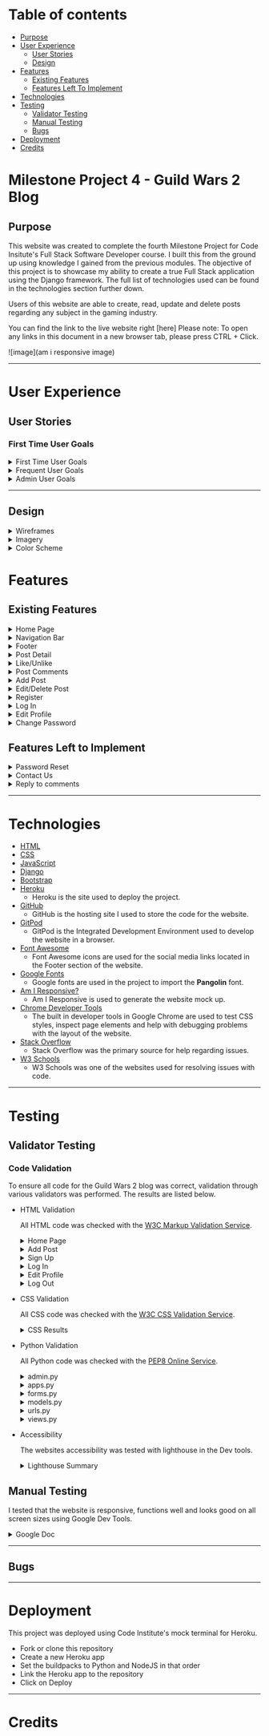 # Table of contents
* [Purpose](#purpose)
* [User Experience](#user-experience)
  * [User Stories](#user-stories) 
  * [Design](#design)
* [Features](#features)
  * [Existing Features](#existing-features)
  * [Features Left To Implement](#features-left-to-implement)
* [Technologies](#technologies)
* [Testing](#testing)
  * [Validator Testing](#validator-testing)
  * [Manual Testing](#manual-testing)
  * [Bugs](#bugs)
* [Deployment](#deployment)
* [Credits](#credits)

# Milestone Project 4 - Guild Wars 2 Blog
## Purpose

This website was created to complete the fourth Milestone Project for Code Insitute's Full Stack Software Developer course. I built this from the ground up using knowledge I gained from the previous modules. The objective of this project is to showcase my ability to create a true Full Stack application using the Django framework. The full list of technologies used can be found in the technologies section further down.

Users of this website are able to create, read, update and delete posts regarding any subject in the gaming industry.

You can find the link to the live website right [here]
Please note: To open any links in this document in a new browser tab, please press CTRL + Click.

![image](am i responsive image)

***

# User Experience
## User Stories
### First Time User Goals
<details><summary>First Time User Goals</summary>

* As a First Time User, I clearly understand the main objective of the website.
* As a First Time User, I can easily navigate through the website.
* As a First Time User, I can register an account to gain full access to the website.
* As a First Time User, I can view more from the game.
* As a First Time User, I can choose a post I would like to inspect further.
</details>
<details><summary>Frequent User Goals</summary>

* As a Frequent User, I can log in to gain access to my account.
* As a Frequent User, I can comment on a blog post with my thoughts on the subject.
* As a Frequent User, I can like a post to show that I enjoyed it.
* As a Frequent User, I can change aspects of my personal account details.
* As a Frequent User, I can change my password incase their is a security risk.
</details>

<details><summary>Admin User Goals</summary>

* As an Admin, I can create, read, update and delete posts so that I can manage my blog content.
* As an Admin, I can create draft posts so that I can finish writing the content later.
* As an Admin, I can approve or disapprove comments so that I can filter out objectionable comments.
</details>

***
## Design

<details>
<summary>Wireframes</summary>

* Home Page Desktop + Mobile:

![landing-page-wireframe](media/home-page-wireframe.jpg)

* Create a Post:

![post-content-wireframe](media/create-post-wireframe.jpg)

* Edit Profile:

![add-post-wireframe](media/edit-profile-wireframe.jpg)

* Log In:

![log-in-wireframe](media/login-wireframe.jpg)

</details>

<details><summary>Imagery</summary>
The images you are greeted to when entering the website are of varying style. Most of the photos you will see are uploaded by the user, but the header image will always be as shown below. This is also used as the placeholder image when a user chooses to not upload a photo to their post.

![Imagery](header image)
</details>

<details><summary>Color Scheme</summary>
Three colors are used in this website, these being #000000, #FFFFFF and #FF0030. The background, text and foreground colors have a sufficient contrast ratio to aid with accessibility.

</details>

# Features
## Existing Features
<details><summary>Home Page</summary>
 
The first thing users are greeted to is the Home Page. This is where you will find everything to navigate the website.

The purpose of this is to fulfill the following user stories:
```
As a First Time User, I clearly understand the main objective of the website.
```
![image](media/home-page-snip.jpg)
 
</details>

<details><summary>Navigation Bar</summary>
 
Featured at the top of all pages is the nav bar, holding the Guild Wars 2 thumbnail logo and all links to the home page, register and login page.

The purpose of this is to fulfill the following user stories:
```
As a First Time User, I can easily navigate through the website.
```
![image](media/nav-bar-snip.jpg)

Using Bootstrap I have used .navbar-toggler class to make the nav bar more user friendly on smaller screens.

![image](media/mobile-nav-snip.jpg)

</details> 

<details><summary>Footer</summary>
 
Featured at the bottom of all pages is the footer, holding links to places where Guild Wars 2 is featured, Facebook, The games website and their youtube account.

The purpose of this is to fulfill the following user stories:
```
As a First Time User, I can view more from the game.
```
![image](media/footer-snip.jpg)
 
</details>

<details><summary>Post Detail</summary>
 
When one of the posts on the home page is clicked, the user is taken to post detail view. Here the user can see the author, date/time posted and the content itself (one thing I have noticed is that Daylight savings isn't taken into account).

The purpose of this is to fulfill the following user stories:
```
As a First Time User, I can choose a post I would like to inspect further.
```
![image](media/post-detail-snip.jpg)
 
</details>

<details><summary>Like/Unlike</summary>
 
Just below the post itself, two icons are visible. One of these being a clickable Like button that can only be interacted with when the user has logged in. The second icon shows the amount of comments the post has recieved.

The purpose of this is to fulfill the following user story:
```
As a Frequent User, I can like a post to show that I enjoyed it.
```

</details>

<details><summary>Post Comments</summary>
 
At the bottom of the post is the comments section, where the user is able to write and post a comment on the blog post.

The purpose of this is to fulfill the following user story:
```
As a Frequent User, I can comment on a blog post with my thoughts on the subject.
```
![image](media/comment-snip.jpg)

When the user has posted a comment, an alert replaces the text field letting them know that their comment is awaiting inspection and approval.

The purpose of this is to fulfill the following user story:
```
As an Admin, I can approve or disapprove comments so that I can filter out objectionable comments.
```
 
</details>

<details><summary>Add Post</summary>
 
This page of the website allows the user to create their own blog post. I implemented a rich text editor which allows the user to add a bit more style to their post. For security reasons I have to give the user staff privileges to be able to post, which is common practice in other professional websites. This is to ensure that not just anyone off the internet can find my website and post questionable things.

The purpose of this is to fulfill the following user stories:
```
As a Frequent User, I can create my own blog post and post it on the website.
```
![image](media/create-new-post-snip.jpg)

</details>

<details><summary>Edit/Delete Post</summary>
 
If the user is the author of the post, two buttons appear on the post detail section giving them the ability to edit or delete the post. This is to aid the user in correcting issues with the post, or just to delete it and start again fresh.

The purpose of this is to fulfill the following user stories:
```
As a Frequent User, I can edit or delete my own posts.
```

![image](media/edit-delete-snip.jpg)

When the user clicks the delete button they are taken to a new page with a warning, making sure they are aware that they are about to permanently delete the post. This is so if they change their mind and want to keep it, they can.

![image](media/delete-post-snip.jpg)

</details>

<details><summary>Register</summary>
 
If the visitor likes the website, they are able to register an account. This enables the user to be able to like and comment on posts.

The purpose of this is to fulfill the following user stories:
```
As a First Time User, I can register an account to gain full access to the website.
```
![image](media/register-snip.jpg)

</details>

<details><summary>Log In</summary>
 
When the user returns to the website to see if any more blog posts have been created, they are able to log back in.

The purpose of this is to fulfill the following user stories:
```
As a Frequent User, I can log in to gain access to my account.
```
![image](media/log-in-snip.jpg)

</details>

<details><summary>Edit Profile</summary>
 
This page of the website enables the user to edit specific things regarding their account. These being:
* Username
* Email
* First Name
* Last Name

The purpose of this is to fulfill the following user stories:
```
As a Frequent User, I can change aspects of my personal account details.
```
![image](media/edit-profile-snip.jpg)

</details>

<details><summary>Change Password</summary>
 
Within the Edit Profile page the user also has the option to click a link to take them to a page allowing them to change their password. 

The purpose of this is to fulfill the following user stories:
```
As a Frequent User, I can change my password incase their is a security risk.
```
![image](media/password-change-snip.jpg)

When the user has confirmed their new password, they are taken to a page informing them that the change was successful.

</details>

## Features Left to Implement

<details><summary>Password Reset</summary>
I would like to implement a password reset feature. This would send an email to the users associated email address with a temporary password. They would then use the temp password to gain access to their account and change their password manually.
</details>

<details><summary>Contact Us</summary>
I would like to eventually implement a Contact Us page to the website. Users would be able to send enquiries to me via a form.
</details>

<details><summary>Reply to comments</summary>
I would like to add a feature that allows the user to reply to comments on a post. This could be a reply in a thread format or something else entirely. This would add a personal touch to the comments section, enabling users to interact with one another.
</details>

***

# Technologies

* [HTML](https://en.wikipedia.org/wiki/HTML)
* [CSS](https://en.wikipedia.org/wiki/CSS)
* [JavaScript](https://en.wikipedia.org/wiki/JavaScript)
* [Django](https://en.wikipedia.org/wiki/Django_(web_framework))
* [Bootstrap](https://en.wikipedia.org/wiki/Bootstrap_(front-end_framework))
* [Heroku](https://dashboard.heroku.com/)
    * Heroku is the site used to deploy the project.
* [GitHub](https://github.com/)
    * GitHub is the hosting site I used to store the code for the website.
* [GitPod](https://gitpod.io/)
    * GitPod is the Integrated Development Environment used to develop the website in a browser.
* [Font Awesome](https://fontawesome.com/)
    * Font Awesome icons are used for the social media links located in the Footer section of the website.
* [Google Fonts](https://fonts.google.com/)
    * Google fonts are used in the project to import the **Pangolin** font.
* [Am I Responsive?](http://ami.responsivedesign.is/)
    * Am I Responsive is used to generate the website mock up.
* [Chrome Developer Tools](https://developer.chrome.com/docs/devtools/)
    * The built in developer tools in Google Chrome are used to test CSS styles, inspect page elements and help with debugging problems with the layout of the website.
* [Stack Overflow](https://stackoverflow.com/)
    * Stack Overflow was the primary source for help regarding issues.
* [W3 Schools](https://www.w3schools.com/)
    * W3 Schools was one of the websites used for resolving issues with code.

***

# Testing

## Validator Testing

### Code Validation

To ensure all code for the Guild Wars 2 blog was correct, validation through various validators was performed. The results are listed below.

* HTML Validation

  All HTML code was checked with the [W3C Markup Validation Service](https://validator.w3.org/).

   <details>
   <summary>Home Page</summary>

   ![image](media/base-html-validator-pass.jpg)

   </details>
   <details>
   <summary>Add Post</summary>

    One error returned. As seen in the code below, I have had to use {{ form.as_p }} to get the rich text editor to function correctly. As of right now I am unsure of a solution.

   ![image](media/Add-post-validator-error.jpg)

   </details>
   <details>
   <summary>Sign Up</summary>

   ![image](media/register-validator-pass.jpg)

   </details>
   <details>
   <summary>Log In</summary>

   ![image](media/log-in-validator-pass.jpg)

   </details>
   <details>
   <summary>Edit Profile</summary>

   ![image](media/edit-profile-validator-pass.jpg)

   </details>
   <details>
   <summary>Log Out</summary>

   ![image](media/log-out-validator-pass.jpg)

   </details>
   
* CSS Validation

  All CSS code was checked with the [W3C CSS Validation Service](https://jigsaw.w3.org/css-validator/).

   <details>
   <summary>CSS Results</summary>

   ![image](media/css-validator-pass.jpg)

   </details>
   
* Python Validation

  All Python code was checked with the [PEP8 Online Service](http://pep8online.com/).

  <details>
  <summary>admin.py</summary>

  ![image]

  </details>
  <details>
  <summary>apps.py</summary>

  ![image]

  </details>
  <details>
  <summary>forms.py</summary>

  ![image]

  </details>
  <details>
  <summary>models.py</summary>

  ![image]

  </details>
  <details>
  <summary>urls.py</summary>

  ![image]

  </details>
  <details>
  <summary>views.py</summary>

  ![image]

  </details>

* Accessibility

  The websites accessibility was tested with lighthouse in the Dev tools.

  <details>
  <summary>Lighthouse Summary</summary>

  ![image](media/lighthouse-homepage-score.jpg)

  </details>

## Manual Testing

  I tested that the website is responsive, functions well and looks good on all screen sizes using Google Dev Tools.

  <details><summary>Google Doc</summary>

  ![image](media/manual-test-page-1.jpg)
  ![image](media/manual-test-page-2.jpg)

  there are more tests that I completed and I can make the spreadsheet available to those who wish to see it.

  </details>

***

## Bugs



***

# Deployment

 This project was deployed using Code Institute's mock terminal for Heroku.
* Fork or clone this repository
* Create a new Heroku app
* Set the buildpacks to Python and NodeJS in that order
* Link the Heroku app to the repository
* Click on Deploy

***

# Credits

